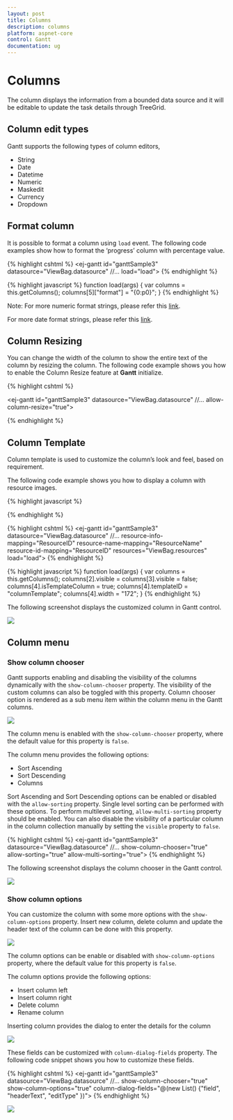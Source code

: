 ```yaml
---
layout: post
title: Columns
description: columns
platform: aspnet-core
control: Gantt
documentation: ug
---
```

# Columns

The column displays the information from a bounded data source and it will be editable to update the task details through TreeGrid.

## Column edit types

Gantt supports the following types of column editors,

  * String 
  * Date
  * Datetime
  * Numeric
  * Maskedit
  * Currency
  * Dropdown
  
## Format column

It is possible to format a column using `load` event. The following code examples show how to format the ‘progress’ column with percentage value.

{% highlight cshtml %}
  <ej-gantt id="ganttSample3" datasource="ViewBag.datasource" 
          //...
          load="load">
  </ejGantt>
{% endhighlight %}

{% highlight javascript %}
    function load(args) {
        var columns = this.getColumns();
        columns[5]["format"] = "{0:p0}";
    }
{% endhighlight %}

Note: For more numeric format strings, please refer this [link](https://msdn.microsoft.com/library/dwhawy9k(v=vs.100).aspx).

For more date format strings, please refer this [link](https://msdn.microsoft.com/library/az4se3k1(v=vs.100).aspx).

## Column Resizing

You can change the width of the column to show the entire text of the column by resizing the column. The following code example shows you how to enable the Column Resize feature at **Gantt** initialize.

{% highlight cshtml %}

 <ej-gantt id="ganttSample3" datasource="ViewBag.datasource" 
          //...
          allow-column-resize="true">
  </ejGantt>

{% endhighlight %}

## Column Template

Column template is used to customize the column’s look and feel, based on requirement. 

The following code example shows you how to display a column with resource images.

{% highlight javascript %}
<script type="text/x-jsrender" id="columnTemplate">
    {{"{{"}}if #data['resourceNames']{{}}}}
    <div style="display:inline-block;position:relative;left:10px;top:1px">
        <img src="images/gantt/{{'{{'}}:#data['resourceNames']{{}}}}.png" height="40px" />
    </div>
    <div style='display:inline-block;width:100%;position:relative;left:10px;top:2px'>{{"{{"}}:#data['resourceNames']{{}}}}</div>
    {{"{{"}}/if{{}}}}
</script>
{% endhighlight %}

{% highlight cshtml %}
 <ej-gantt id="ganttSample3" datasource="ViewBag.datasource" 
        //...
        resource-info-mapping="ResourceID"
        resource-name-mapping="ResourceName"
        resource-id-mapping="ResourceID"
        resources="ViewBag.resources"
        load="load">
  </ejGantt>
{% endhighlight %}

{% highlight javascript %}
    function load(args) {
        var columns = this.getColumns();
        columns[2].visible = columns[3].visible = false;
        columns[4].isTemplateColumn = true;
        columns[4].templateID = "columnTemplate";
        columns[4].width = "172";
    }
{% endhighlight %}

The following screenshot displays the customized column in Gantt control.

![](Columns_images/Columns_img7.png)

## Column menu

### Show column chooser

Gantt supports enabling and disabling the visibility of the columns dynamically with the `show-column-chooser` property. The visibility of the custom columns can also be toggled with this property. Column chooser option is rendered as a sub menu item within the column menu in the Gantt columns. 

![](Columns_images/Columns_img2.png)

The column menu is enabled with the `show-column-chooser` property, where the default value for this property is `false`.

The column menu provides the following options:

* Sort Ascending
* Sort Descending
* Columns 

Sort Ascending and Sort Descending options can be enabled or disabled with the `allow-sorting` property. Single level sorting can be performed with these options. To perform multilevel sorting, `allow-multi-sorting` property should be enabled. You can also disable the visibility of a particular column in the column collection manually by setting the `visible` property to `false`.

{% highlight cshtml %}
<ej-gantt id="ganttSample3" datasource="ViewBag.datasource" 
        //...
        show-column-chooser="true"
        allow-sorting="true"
        allow-multi-sorting="true">
  </ejGantt>
{% endhighlight %}

The following screenshot displays the column chooser in the Gantt control.

![](Columns_images/Columns_img3.png)

### Show column options

You can customize the column with some more options with the `show-column-options` property. Insert new column, delete column and update the header text of the column can be done with this property.

![](Columns_images/Columns_img4.png)

The column options can be enable or disabled with `show-column-options` property, where the default value for this property is `false`.

The column options provide the following options:

* Insert column left
* Insert column right
* Delete column
* Rename column

Inserting column provides the dialog to enter the details for the column

![](Columns_images/Columns_img5.png)

These fields can be customized with `column-dialog-fields` property. The following code snippet shows you how to customize these fields.

{% highlight cshtml %}
<ej-gantt id="ganttSample3" datasource="ViewBag.datasource" 
        //...
        show-column-chooser="true"
        show-column-options="true"
        column-dialog-fields="@(new List<string>() {"field", "headerText", "editType" })">
  </ejGantt>
{% endhighlight %}

![](Columns_images/Columns_img6.png)

